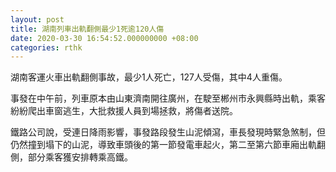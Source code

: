 ```yaml
---
layout: post
title: 湖南列車出軌翻側最少1死逾120人傷
date: 2020-03-30 16:54:52.000000000 +08:00
categories: rthk
---
```


湖南客運火車出軌翻側事故，最少1人死亡，127人受傷，其中4人重傷。

事發在中午前，列車原本由山東濟南開往廣州，在駛至郴州市永興縣時出軌，乘客紛紛爬出車窗逃生，大批救援人員到場拯救，將傷者送院。

鐵路公司說，受連日降雨影響，事發路段發生山泥傾瀉，車長發現時緊急煞制，但仍然撞到塌下的山泥，導致車頭後的第一節發電車起火，第二至第六節車廂出軌翻側，部分乘客獲安排轉乘高鐵。
